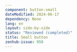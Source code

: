 ```yaml
---
component: button-small
dateModified: 2024-06-17
dependency: None
lang: en
layout: side-by-side
status: "Reviewed (completed)"
title: Small button
zenhub-issue: 958
---
```

